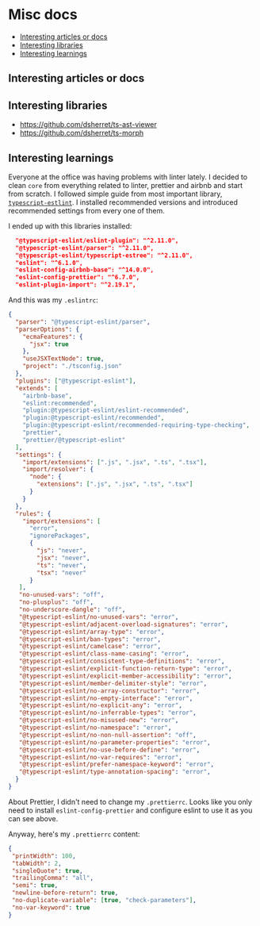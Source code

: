 # Misc docs  <!-- omit in toc -->

- [Interesting articles or docs](#interesting-articles-or-docs)
- [Interesting libraries](#interesting-libraries)
- [Interesting learnings](#interesting-learnings)

## Interesting articles or docs

## Interesting libraries

- https://github.com/dsherret/ts-ast-viewer
- https://github.com/dsherret/ts-morph

## Interesting learnings

Everyone at the office was having problems with linter lately. I decided to clean `core` from everything related to linter, prettier and airbnb and start from scratch. I followed simple guide from most important library, [`typescript-estlint`](https://github.com/typescript-eslint/typescript-eslint#how-do-i-configure-my-project-to-use-typescript-eslint). I installed recommended versions and introduced recommended settings from every one of them.

I ended up with this libraries installed:

```json
  "@typescript-eslint/eslint-plugin": "^2.11.0",
  "@typescript-eslint/parser": "^2.11.0",
  "@typescript-eslint/typescript-estree": "^2.11.0",
  "eslint": "^6.1.0",
  "eslint-config-airbnb-base": "^14.0.0",
  "eslint-config-prettier": "^6.7.0",
  "eslint-plugin-import": "^2.19.1",
```

And this was my `.eslintrc`:

```json
{
  "parser": "@typescript-eslint/parser",
  "parserOptions": {
    "ecmaFeatures": {
      "jsx": true
    },
    "useJSXTextNode": true,
    "project": "./tsconfig.json"
  },
  "plugins": ["@typescript-eslint"],
  "extends": [
    "airbnb-base",
    "eslint:recommended",
    "plugin:@typescript-eslint/eslint-recommended",
    "plugin:@typescript-eslint/recommended",
    "plugin:@typescript-eslint/recommended-requiring-type-checking",
    "prettier",
    "prettier/@typescript-eslint"
  ],
  "settings": {
    "import/extensions": [".js", ".jsx", ".ts", ".tsx"],
    "import/resolver": {
      "node": {
        "extensions": [".js", ".jsx", ".ts", ".tsx"]
      }
    }
  },
  "rules": {
    "import/extensions": [
      "error",
      "ignorePackages",
      {
        "js": "never",
        "jsx": "never",
        "ts": "never",
        "tsx": "never"
      }
   ],
   "no-unused-vars": "off",
   "no-plusplus": "off",
   "no-underscore-dangle": "off",
   "@typescript-eslint/no-unused-vars": "error",
   "@typescript-eslint/adjacent-overload-signatures": "error",
   "@typescript-eslint/array-type": "error",
   "@typescript-eslint/ban-types": "error",
   "@typescript-eslint/camelcase": "error",
   "@typescript-eslint/class-name-casing": "error",
   "@typescript-eslint/consistent-type-definitions": "error",
   "@typescript-eslint/explicit-function-return-type": "error",
   "@typescript-eslint/explicit-member-accessibility": "error",
   "@typescript-eslint/member-delimiter-style": "error",
   "@typescript-eslint/no-array-constructor": "error",
   "@typescript-eslint/no-empty-interface": "error",
   "@typescript-eslint/no-explicit-any": "error",
   "@typescript-eslint/no-inferrable-types": "error",
   "@typescript-eslint/no-misused-new": "error",
   "@typescript-eslint/no-namespace": "error",
   "@typescript-eslint/no-non-null-assertion": "off",
   "@typescript-eslint/no-parameter-properties": "error",
   "@typescript-eslint/no-use-before-define": "error",
   "@typescript-eslint/no-var-requires": "error",
   "@typescript-eslint/prefer-namespace-keyword": "error",
   "@typescript-eslint/type-annotation-spacing": "error",
  }
}
```

About Prettier, I didn't need to change my `.prettierrc`. Looks like you only need to install `eslint-config-prettier` and configure eslint to use it as you can see above.

Anyway, here's my `.prettierrc` content:

```json
{
 "printWidth": 100,
 "tabWidth": 2,
 "singleQuote": true,
 "trailingComma": "all",
 "semi": true,
 "newline-before-return": true,
 "no-duplicate-variable": [true, "check-parameters"],
 "no-var-keyword": true
}
```
